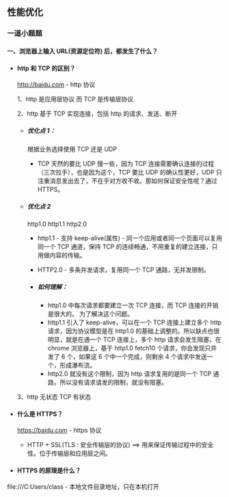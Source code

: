 ## 性能优化

### 一道小题题

#### 一、浏览器上输入 URL(资源定位符) 后，都发生了什么？

- #### http 和 TCP 的区别？

  http://baidu.com - http 协议

  1、http 是应用层协议 而 TCP 是传输层协议

  2、http 基于 TCP 实现连接，包括 http 的请求、发送、断开

  - ##### 优化点 1：
    根据业务选择使用 TCP 还是 UDP
    - TCP 天然的要比 UDP 慢一些，因为 TCP 连接需要确认连接的过程（三次拉手），也是因为这个，TCP 要比 UDP 的确认性更好，UDP 只注重消息发出去了，不在乎对方收不收。那如何保证安全性呢？通过 HTTPS。
  - ##### 优化点 2

    http1.0 http1.1 http2.0

    - http1.1 - 支持 keep-alive(属性) - 同一个应用或者同一个页面可以复用同一个 TCP 通道，保持 TCP 的连续畅通，不用重复的建立连接，只用做内容的传输。

    - HTTP2.0 - 多条并发请求，复用同一个 TCP 通路，无并发限制。
    - ##### 如何理解：
      - http1.0 中每次请求都要建立一次 TCP 连接，而 TCP 连接的开销是很大的。
        为了解决这个问题。
      - http1.1 引入了 keep-alive，可以在一个 TCP 连接上建立多个 http 请求，因为协议模型是在 http1.0 的基础上调整的。所以缺点也很明显，就是在通一个 TCP 连接上，多个 http 请求会发生阻塞，在 chrome 浏览器上，基于 http1.0 fetch10 个请求，你会发现只并发了 6 个，如果这 6 个中一个完成，则剩余 4 个请求中发送一个，形成瀑布流。
      - http2.0 就没有这个限制，因为 http 请求复用的是同一个 TCP 通路，所以没有请求请发的限制，就没有阻塞。

  3、http 无状态 TCP 有状态

- #### 什么是 HTTPS？
  https://baidu.com - https 协议
  - HTTP + SSL(TLS : 安全传输层的协议) ==> 用来保证传输过程中的安全性。位于传输层和应用层之间。
- #### HTTPS 的原理是什么？

file:///C:Users/class - 本地文件目录地址，只在本机打开
